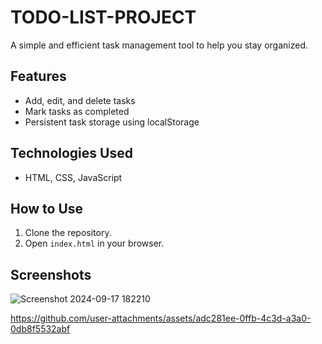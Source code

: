 # TODO-LIST-PROJECT



A simple and efficient task management tool to help you stay organized.

## Features
- Add, edit, and delete tasks
- Mark tasks as completed
- Persistent task storage using localStorage

## Technologies Used
- HTML, CSS, JavaScript

## How to Use
1. Clone the repository.
2. Open `index.html` in your browser.

## Screenshots
![Screenshot 2024-09-17 182210](https://github.com/user-attachments/assets/a0c4c525-f81d-4801-a426-29076416158c)

https://github.com/user-attachments/assets/adc281ee-0ffb-4c3d-a3a0-0db8f5532abf






